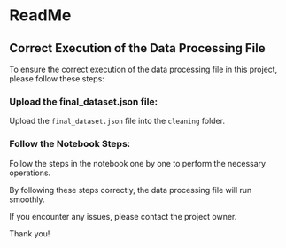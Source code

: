 # ReadMe

## Correct Execution of the Data Processing File

To ensure the correct execution of the data processing file in this project, please follow these steps:

### Upload the final_dataset.json file:
Upload the `final_dataset.json` file into the `cleaning` folder.

### Follow the Notebook Steps:
Follow the steps in the notebook one by one to perform the necessary operations.

By following these steps correctly, the data processing file will run smoothly.

If you encounter any issues, please contact the project owner.

Thank you!
